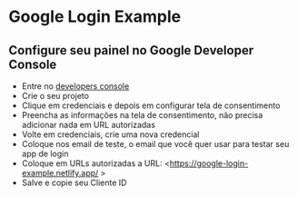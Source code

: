 # Google Login Example

## Configure seu painel no Google Developer Console

* Entre no [developers console](https://console.cloud.google.com/)
* Crie o seu projeto
* Clique em credenciais e depois em configurar tela de consentimento
* Preencha as informações na tela de consentimento, não precisa adicionar nada em URL autorizadas
* Volte em credenciais, crie uma nova credencial
* Coloque nos email de teste, o email que você quer usar para testar seu app de login
* Coloque em URLs autorizadas a URL: <https://google-login-example.netlify.app/ >
* Salve e copie seu Cliente ID